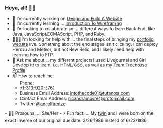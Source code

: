 ### Heya, all! 👋🏾

<!--
**Angelfirenze01/Angelfirenze01** is a ✨ _special_ ✨ repository because its `README.md` (this file) appears on your GitHub profile.

Here are some ideas to get you started:
-->

- 🔭 I’m currently working on <a href="https://teamtreehouse.com/tracks/design-and-build-a-website" target="_blank">Design and Build A Website</a> 
- 🌱 I’m currently learning ... [Introduction To Wireframing](https://teamtreehouse.com/library/introduction-to-wireframing")
- 👯 I’m looking to collaborate on ... different ways to learn Back-End, like Java, JavaScript/ECMAScript, PHP, and Ruby.
- 👩🏾‍💻 I’m looking for help with ... the final steps of bringing my [portfolio website](https://github.com/Ahttps://github.com/Angelfirenze01/intothecode01.io) live.  Something about the end stages isn't clicking.  I can deploy Heroku and Meteor, but not New Relic, and I likely need help with learning how to FTP.
- 💬 Ask me about ... my different projects I used Livejournal and Girl Develop It! to learn, i.e. HTML/CSS, as well as my [Team Treehouse Profile](https://teamtreehouse.com/profiles/angelfirenze) 
- 📫 How to reach me: <ul class="contact-info">
				Phone: <li class="phone"><a href="Tel:+1-313-920-8761">+1-313-920-8761</a></li>
				<li class="projects_email">Business Email Address: <a href="mailto:intothecode01@tutanota.com">intothecode01@tutanota.com</a></li>
        			<li class="contacts_email">Contact Email Address: <a href="mailto:nicandramoore@protonmail.com">nicandramoore@protonmail.com</a></li>
				<li class="twitter">Twitter: <a href="http://twitter.com/intent/tweet?screen_name=angelfirenze">@angelfirenze</a></li>
</ul>
- 👩🏾 Pronouns: ... She/Her
- ⚡ Fun fact: ... My <a href="https://github.com/natashamre">twin</a> and I were born on the exact inverse of our original due date.  3/26/1986 instead of 6/23/1986.
